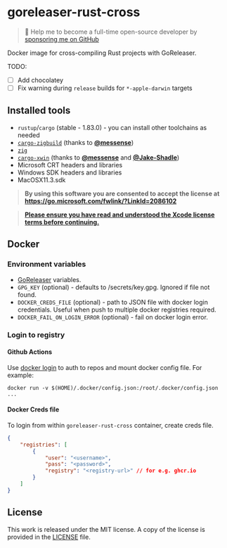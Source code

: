 # goreleaser-rust-cross

> 🚀 Help me to become a full-time open-source developer by [sponsoring me on GitHub](https://github.com/sponsors/vedantmgoyal9)

Docker image for cross-compiling Rust projects with GoReleaser.

TODO:
- [ ] Add chocolatey
- [ ] Fix warning during `release` builds for `*-apple-darwin` targets

## Installed tools

- `rustup`/`cargo` (stable - 1.83.0) - you can install other toolchains as needed
- [`cargo-zigbuild`](https://github.com/rust-cross/cargo-zigbuild) (thanks to [**@messense**](https://github.com/messense))
- [`zig`](https://ziglang.org)
- [`cargo-xwin`](https://github.com/rust-cross/cargo-xwin) (thanks to [**@messense**](https://github.com/messense) and [**@Jake-Shadle**](https://github.com/Jake-Shadle))
- Microsoft CRT headers and libraries
- Windows SDK headers and libraries
- MacOSX11.3.sdk

> **By using this software you are consented to accept the license at https://go.microsoft.com/fwlink/?LinkId=2086102**

> [**Please ensure you have read and understood the Xcode license terms before continuing.**](https://www.apple.com/legal/sla/docs/xcode.pdf)

## Docker

### Environment variables

- [GoReleaser](https://github.com/goreleaser/goreleaser) variables.
- `GPG_KEY` (optional) - defaults to /secrets/key.gpg. Ignored if file not found.
- `DOCKER_CREDS_FILE` (optional) - path to JSON file with docker login credentials. Useful when push to multiple docker registries required.
- `DOCKER_FAIL_ON_LOGIN_ERROR` (optional) - fail on docker login error.

### Login to registry

#### Github Actions

Use [docker login](https://github.com/docker/login-action) to auth to repos and mount docker config file. For example:

```shell
docker run -v $(HOME)/.docker/config.json:/root/.docker/config.json ...
```

#### Docker Creds file

To login from within `goreleaser-rust-cross` container, create creds file.

```json
{
    "registries": [
        {
            "user": "<username>",
            "pass": "<password>",
            "registry": "<registry-url>" // for e.g. ghcr.io
        }
    ]
}
```

## License

This work is released under the MIT license. A copy of the license is provided in the [LICENSE](./LICENSE) file.

